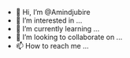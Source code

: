 - 👋 Hi, I’m @Amindjubire
- 👀 I’m interested in ...
- 🌱 I’m currently learning ...
- 💞️ I’m looking to collaborate on ...
- 📫 How to reach me ...

<!---
Amindjubire/Amindjubire is a ✨ special ✨ repository because its `README.md` (this file) appears on your GitHub profile.
You can click the Preview link to take a look at your changes.
--->
